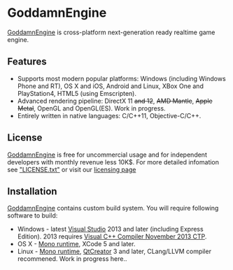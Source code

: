 GoddamnEngine
=============
[GoddamnEngine] is cross-platform next-generation ready realtime game engine.

Features
--------
 - Supports most modern popular platforms: Windows (including Windows Phone and RT), OS X and iOS, Android and Linux, XBox One and PlayStation4, HTML5 (using Emscripten).
 - Advanced rendering pipeline: DirectX 11 ~~and 12~~, ~~AMD Mantle~~, ~~Apple Metal~~, OpenGL and OpenGL(ES). Work in progress.
 - Entirely written in native languages: C/C++11, Objective-C/C++.

License
-------
[GoddamnEngine] is free for uncommercial usage and for independent developers with monthly revenue less 10K$.
For more detailed infomation see ["LICENSE.txt"](https://github.com/QuaternionStudios/GoddamnEngine/blob/master/LICENSE.txt) or visit our [licensing page](http://goddamnengine.com/licensing)

Installation
------------
[GoddamnEngine] contains custom build system. You will require following software to build:
 - Windows - latest [Visual Studio] 2013 and later (including Express Edition). 2013 requires [Visual C++ Compiler November 2013 CTP].
 - OS X - [Mono runtime], XCode 5 and later.
 - Linux - [Mono runtime], [QtCreator] 3 and later, CLang/LLVM compiler recommened.
Work in progress here..

[GoddamnEngine]:http://goddamnengine.com
[Visual Studio]:http://visualstudio.com
[Visual C++ Compiler November 2013 CTP]:http://www.microsoft.com/en-us/download/details.aspx?id=41151
[Mono runtime]:http://www.mono-project.com/Main_Page
[QtCreator]:http://qt-project.org/downloads